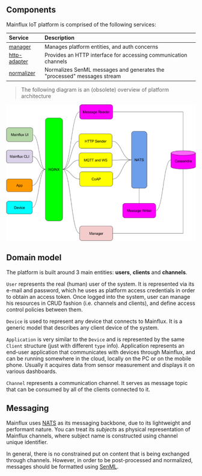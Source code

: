 ## Components

Mainflux IoT platform is comprised of the following services:

| Service                                                                   | Description                                                             |
|:--------------------------------------------------------------------------|:------------------------------------------------------------------------|
| [manager](https://github.com/mainflux/mainflux/tree/master/manager)       | Manages platform entities, and auth concerns                            |
| [http-adapter](https://github.com/mainflux/mainflux/tree/master/http)     | Provides an HTTP interface for accessing communication channels         |
| [normalizer](https://github.com/mainflux/mainflux/tree/master/normalizer) | Normalizes SenML messages and generates the "processed" messages stream |

> The following diagram is an (obsolete) overview of platform architecture

![arch](img/architecture.jpg)

## Domain model

The platform is built around 3 main entities: **users**, **clients** and **channels**.

`User` represents the real (human) user of the system. It is represented via its
e-mail and password, which he uses as platform access credentials in order to obtain
an access token. Once logged into the system, user can manage his resources in
CRUD fashion (i.e. channels and clients), and define access control policies
between them.

`Device` is used to represent any device that connects to Mainflux. It is a
generic model that describes any client device of the system.

`Application` is very similar to the `Device` and is represented by the same
`Client` structure (just with different `type` info). Application represents
an end-user application that communicates with devices through Mainflux, and
can be running somewhere in the cloud, locally on the PC or on the mobile phone.
Usually it acquires data from sensor measurement and displays it on various
dashboards.

`Channel` represents a communication channel. It serves as message topic that
can be consumed by all of the clients connected to it.

## Messaging

Mainflux uses [NATS](https://nats.io) as its messaging backbone, due to its
lightweight and performant nature. You can treat its *subjects* as physical
representation of Mainflux channels, where subject name is constructed using
channel unique identifier.

In general, there is no constrained put on content that is being exchanged
through channels. However, in order to be post-processed and normalized,
messages should be formatted using [SenML](https://tools.ietf.org/html/draft-ietf-core-senml-08).
